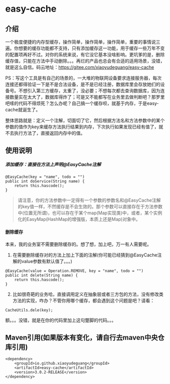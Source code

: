 # easy-cache

## 介绍
一个极度便捷的内存型缓存，操作简单，操作简单，操作简单，重要的事情说三遍。你想要的缓存功能都不支持，只有添加缓存这一功能，用于缓存一些万年不变的配置项再好不过。对你的系统来说，有它没它基本没啥影响。更坑爹的是，删除缓存值，只能在方法中手动删除。。。再烂的产品也总会有合适的适用场景，没错，就是这么自信。码云地址：https://gitee.com/xiaoyudeguang/easy-cache

PS：写这个工具是有自己的场景的，一大堆的物联网设备要求连接服务器，每次连接还都得验证一下是不是合法设备，是不是已经注册，数据库里会存放她们的设备号。不想引入第三方缓存，太重了，没必要；不想每次都去查询数据库，因为连接数量实在太大了，数据库得炸了；可是又不能都写在业务里去做判断吧？那罗里吧嗦的代码不得烦死？怎么办呢？自己搞一个缓存呗，就基于内存，于是easy-cache就诞生了。

整体思路就是：定义一个注解，切面切了它，然后根据方法名和方法参数中的某个参数的值作为key来缓存方法执行结果到内存，下次执行如果发现已经有值了，就不去执行方法了，直接返回内存中的值。

## 使用说明
##### 添加缓存：直接在方法上声明@EasyCache注解
```
@EasyCache(key = "name", todo = "")
public int doService(String name) {
    return this.hascode();
}
```
> 请注意，你的方法参数中一定得有一个参数的参数名和@EasyCache注解的key值一样，不然缓存是不会生效的。那个参数可以直接存在于方法参数中(位置无所谓)，也可以存在于某个map(Map实现类)中，或者，某个实例化的EasyMap(HashMap的增强版，本质上还是Map)对象中。

#### 删除缓存
本来，我的业务室不需要删除缓存的。想了想，加上吧，万一有人需要呢。
1. 在需要删除缓存对的方法上加上下面的注解(你可能已经猜到@EasyCache注解的value参数有默认值了。。。)
```
@EasyCache(value = Operation.REMOVE, key = "name", todo = "")
public int delete(String name) {
    return this.hascode();
}
```
2. 比如很奇葩的业务哈，直接调用定义在抽象层或者三方包的方法，没有修改类方法的实现，咋办？不管你用哪个缓存，都会遇到这个问题是吧？请看：

```
CacheUtils.dele(key);
```
额。。。没错，就是在你的代码里加上这句蹩脚的代码。。。

## Maven引用(如果版本有变化，请自行去maven中央仓库引用)
```
<dependency>
    <groupId>io.github.xiaoyudeguang</groupId>
    <artifactId>easy-cache</artifactId>
    <version>3.0.2-RELEASE</version>
</dependency>
```

